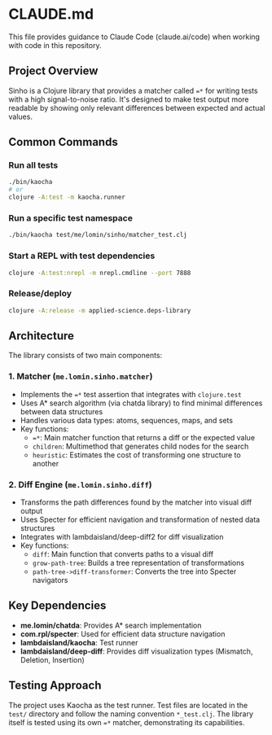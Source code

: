 # CLAUDE.md

This file provides guidance to Claude Code (claude.ai/code) when working with code in this repository.

## Project Overview

Sinho is a Clojure library that provides a matcher called `=*` for writing tests with a high signal-to-noise ratio. It's designed to make test output more readable by showing only relevant differences between expected and actual values.

## Common Commands

### Run all tests
```bash
./bin/kaocha
# or
clojure -A:test -m kaocha.runner
```

### Run a specific test namespace
```bash
./bin/kaocha test/me/lomin/sinho/matcher_test.clj
```

### Start a REPL with test dependencies
```bash
clojure -A:test:nrepl -m nrepl.cmdline --port 7888
```

### Release/deploy
```bash
clojure -A:release -m applied-science.deps-library
```

## Architecture

The library consists of two main components:

### 1. **Matcher (`me.lomin.sinho.matcher`)**
   - Implements the `=*` test assertion that integrates with `clojure.test`
   - Uses A* search algorithm (via chatda library) to find minimal differences between data structures
   - Handles various data types: atoms, sequences, maps, and sets
   - Key functions:
     - `=*`: Main matcher function that returns a diff or the expected value
     - `children`: Multimethod that generates child nodes for the search
     - `heuristic`: Estimates the cost of transforming one structure to another

### 2. **Diff Engine (`me.lomin.sinho.diff`)**
   - Transforms the path differences found by the matcher into visual diff output
   - Uses Specter for efficient navigation and transformation of nested data structures
   - Integrates with lambdaisland/deep-diff2 for diff visualization
   - Key functions:
     - `diff`: Main function that converts paths to a visual diff
     - `grow-path-tree`: Builds a tree representation of transformations
     - `path-tree->diff-transformer`: Converts the tree into Specter navigators

## Key Dependencies

- **me.lomin/chatda**: Provides A* search implementation
- **com.rpl/specter**: Used for efficient data structure navigation
- **lambdaisland/kaocha**: Test runner
- **lambdaisland/deep-diff**: Provides diff visualization types (Mismatch, Deletion, Insertion)

## Testing Approach

The project uses Kaocha as the test runner. Test files are located in the `test/` directory and follow the naming convention `*_test.clj`. The library itself is tested using its own `=*` matcher, demonstrating its capabilities.